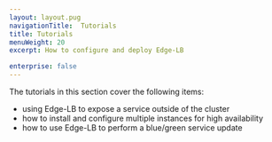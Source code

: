 ```yaml
---
layout: layout.pug
navigationTitle:  Tutorials
title: Tutorials
menuWeight: 20
excerpt: How to configure and deploy Edge-LB

enterprise: false
---
```


The tutorials in this section cover the following items:
- using Edge-LB to expose a service outside of the cluster
- how to install and configure multiple instances for high availability
- how to use Edge-LB to perform a blue/green service update
